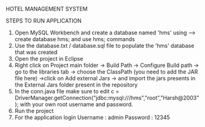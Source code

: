 
HOTEL MANAGEMENT SYSTEM

STEPS TO RUN APPLICATION


1. Open MySQL Workbench and create a database named 'hms' using --> create database hms; and use hms; commands
2. Use the database.txt / database.sql file to populate the 'hms' database that was created
3. Open the project in Eclipse
4. Right click on Project main folder ->  Build Path -> Configure Build path -> go to the libraries tab ->  choose the ClassPath (you need to add the JAR file here) ->click on Add external Jars -> and import the jars presents in the External Jars folder present in the repository
5. In the conn.java file make sure to edit c = DriverManager.getConnection("jdbc:mysql:///hms","root","Harsh@2003"); with your own root username and password.
6. Run the project
7. For the application login Username : admin Password : 12345
